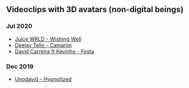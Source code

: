 ## Videoclips with 3D avatars (non-digital beings)
### Jul 2020
- [Juice WRLD - Wishing Well](https://www.youtube.com/watch?v=C5i-UnuUKUI)
- [Deejay Telio - Camarim](https://www.youtube.com/watch?v=MeKq2n8hsgg)
- [David Carreira ft Kevinho - Festa](https://www.youtube.com/watch?v=7kY8IeprHK4)

### Dec 2019
- [Unodavid – Hypnotized](https://www.youtube.com/watch?v=BWO_bqgCLNg)

